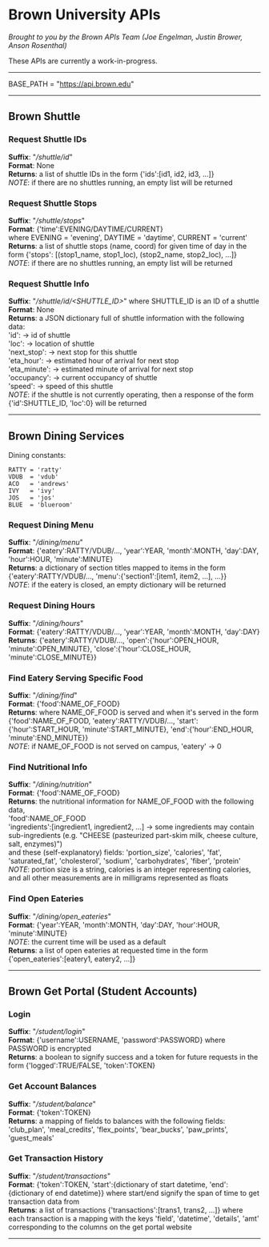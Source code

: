 Brown University APIs
=====================

*Brought to you by the Brown APIs Team (Joe Engelman, Justin Brower, Anson Rosenthal)*

These APIs are currently a work-in-progress.

- - - - - - - - - - - - - - - - - - - - - - - - - - - - - - - - - - - - - - - - - - -

BASE_PATH = "https://api.brown.edu"

- - - - - - - - - - - - - - - - - - - - - - - - - - - - - - - - - - - - - - - - - - -

## Brown Shuttle

### Request Shuttle IDs
**Suffix**: "*/shuttle/id*"  
**Format**: None  
**Returns**: a list of shuttle IDs in the form {'ids':[id1, id2, id3, ...]}  
	*NOTE*: if there are no shuttles running, an empty list will be returned

### Request Shuttle Stops 
**Suffix**: "*/shuttle/stops*"  
**Format**: {'time':EVENING/DAYTIME/CURRENT}  
	where EVENING = 'evening', DAYTIME = 'daytime', CURRENT = 'current'  
**Returns**: a list of shuttle stops (name, coord) for given time of day in
	the form {'stops': [(stop1_name, stop1_loc), (stop2_name, stop2_loc), ...]}  
	*NOTE*: if there are no shuttles running, an empty list will be returned

### Request Shuttle Info 
**Suffix**: "*/shuttle/id/<SHUTTLE_ID>*" where SHUTTLE_ID is an ID of a shuttle  
**Format**: None  
**Returns**: a JSON dictionary full of shuttle information with the following data:  
	'id':				-> id of shuttle  
	'loc':				-> location of shuttle  
	'next_stop':		-> next stop for this shuttle  
	'eta_hour':			-> estimated hour of arrival for next stop  
	'eta_minute':		-> estimated minute of arrival for next stop  
	'occupancy':		-> current occupancy of shuttle  
	'speed':			-> speed of this shuttle  
	*NOTE*: if the shuttle is not currently operating, then a response of the form
		{'id':SHUTTLE_ID, 'loc':0} will be returned

- - - - - - - - - - - - - - - - - - - - - - - - - - - - - - - - - - - - - - - - - - -

## Brown Dining Services 

Dining constants: 	  

	RATTY = 'ratty'
	VDUB  = 'vdub'
	ACO	  = 'andrews'
	IVY	  = 'ivy'
	JOS   = 'jos'
	BLUE  = 'blueroom'

### Request Dining Menu
**Suffix**: "*/dining/menu*"  
**Format**: {'eatery':RATTY/VDUB/..., 'year':YEAR, 'month':MONTH, 'day':DAY, 'hour':HOUR, 'minute':MINUTE}  
**Returns**: a dictionary of section titles mapped to items in the form  
	{'eatery':RATTY/VDUB/..., 'menu':{'section1':[item1, item2, ...], ...}}  
	*NOTE*: if the eatery is closed, an empty dictionary will be returned

### Request Dining Hours 
**Suffix**: "*/dining/hours*"  
**Format**: {'eatery':RATTY/VDUB/..., 'year':YEAR, 'month':MONTH, 'day':DAY}  
**Returns**: {'eatery':RATTY/VDUB/..., 'open':{'hour':OPEN_HOUR, 'minute':OPEN_MINUTE}, 'close':{'hour':CLOSE_HOUR, 'minute':CLOSE_MINUTE}}  

### Find Eatery Serving Specific Food 
**Suffix**: "*/dining/find*"  
**Format**: {'food':NAME_OF_FOOD}  
**Returns**: where NAME_OF_FOOD is served and when it's served in the form  
	{'food':NAME_OF_FOOD, 'eatery':RATTY/VDUB/..., 'start':{'hour':START_HOUR, 'minute':START_MINUTE},
		'end':{'hour':END_HOUR, 'minute':END_MINUTE}}  
	*NOTE*: if NAME_OF_FOOD is not served on campus, 'eatery' -> 0

### Find Nutritional Info 
**Suffix**: "*/dining/nutrition*"  
**Format**: {'food':NAME_OF_FOOD}  
**Returns**: the nutritional information for NAME_OF_FOOD with the following data,  
	'food':NAME_OF_FOOD  
	'ingredients':[ingredient1, ingredient2, ...] -> some ingredients may
		contain sub-ingredients (e.g. "CHEESE (pasteurized part-skim milk, cheese
		culture, salt, enzymes)")  
	and these (self-explanatory) fields: 'portion_size', 'calories', 'fat', 'saturated_fat',
		'cholesterol', 'sodium', 'carbohydrates', 'fiber', 'protein'  
	*NOTE*: portion size is a string, calories is an integer representing calories,
		and all other measurements are in milligrams represented as floats  

### Find Open Eateries 
**Suffix**: "*/dining/open_eateries*"  
**Format**: {'year':YEAR, 'month':MONTH, 'day':DAY, 'hour':HOUR, 'minute':MINUTE}  
	*NOTE*: the current time will be used as a default  
**Returns**: a list of open eateries at requested time in the form
	{'open_eateries':[eatery1, eatery2, ...]}  

- - - - - - - - - - - - - - - - - - - - - - - - - - - - - - - - - - - - - - - - - - -

## Brown Get Portal (Student Accounts) 

### Login 
**Suffix**: "*/student/login*"  
**Format**: {'username':USERNAME, 'password':PASSWORD} where PASSWORD is encrypted  
**Returns**: a boolean to signify success and a token for future requests in the form
	{'logged':TRUE/FALSE, 'token':TOKEN}  

### Get Account Balances 
**Suffix**: "*/student/balance*"  
**Format**: {'token':TOKEN}  
**Returns**: a mapping of fields to balances with the following fields: 'club_plan',
	'meal_credits', 'flex_points', 'bear_bucks', 'paw_prints', 'guest_meals'  

### Get Transaction History 
**Suffix**: "*/student/transactions*"  
**Format**: {'token':TOKEN, 'start':{dictionary of start datetime, 'end':{dictionary of end datetime}} where start/end signify the span of time to get transaction data from  
**Returns**: a list of transactions {'transactions':[trans1, trans2, ...]} where each
	transaction is a mapping with the keys 'field', 'datetime', 'details', 'amt'
	corresponding to the columns on the get portal website  

- - - - - - - - - - - - - - - - - - - - - - - - - - - - - - - - - - - - - - - - - - -

